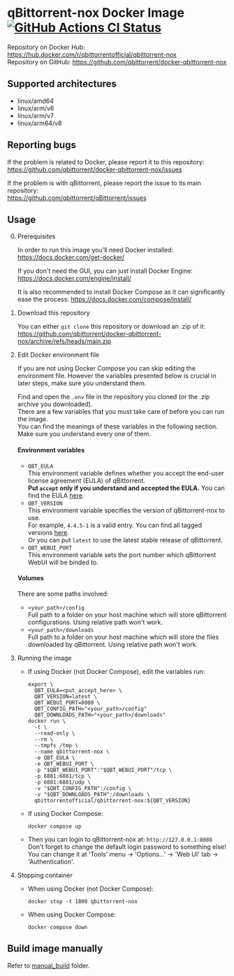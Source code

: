 # qBittorrent-nox Docker Image [![GitHub Actions CI Status](https://github.com/qbittorrent/docker-qbittorrent-nox/actions/workflows/release.yaml/badge.svg)](https://github.com/qbittorrent/docker-qbittorrent-nox/actions)

Repository on Docker Hub: https://hub.docker.com/r/qbittorrentofficial/qbittorrent-nox \
Repository on GitHub: https://github.com/qbittorrent/docker-qbittorrent-nox

## Supported architectures

* linux/amd64
* linux/arm/v6
* linux/arm/v7
* linux/arm64/v8

## Reporting bugs

If the problem is related to Docker, please report it to this repository: \
https://github.com/qbittorrent/docker-qbittorrent-nox/issues

If the problem is with qBittorrent, please report the issue to its main repository: \
https://github.com/qbittorrent/qBittorrent/issues

## Usage

0. Prerequisites

    In order to run this image you'll need Docker installed: https://docs.docker.com/get-docker/

    If you don't need the GUI, you can just install Docker Engine: https://docs.docker.com/engine/install/

    It is also recommended to install Docker Compose as it can significantly ease the process: https://docs.docker.com/compose/install/

1. Download this repository

    You can either `git clone` this repository or download an .zip of it: https://github.com/qbittorrent/docker-qbittorrent-nox/archive/refs/heads/main.zip

2. Edit Docker environment file

    If you are not using Docker Compose you can skip editing the environment file.
    However the variables presented below is crucial in later steps, make sure you understand them.

    Find and open the `.env` file in the repository you cloned (or the .zip archive you downloaded). \
    There are a few variables that you must take care of before you can run the image. \
    You can find the meanings of these variables in the following section. Make sure you understand every one of them.

    #### Environment variables

    * `QBT_EULA` \
      This environment variable defines whether you accept the end-user license agreement (EULA) of qBittorrent. \
      **Put `accept` only if you understand and accepted the EULA.** You can find
      the EULA [here](https://github.com/qbittorrent/qBittorrent/blob/56667e717b82c79433ecb8a5ff6cc2d7b315d773/src/app/main.cpp#L320-L323).
    * `QBT_VERSION` \
      This environment variable specifies the version of qBittorrent-nox to use. \
      For example, `4.4.5-1` is a valid entry. You can find all tagged versions [here](https://hub.docker.com/r/qbittorrentofficial/qbittorrent-nox/tags). \
      Or you can put `latest` to use the latest stable release of qBittorrent.
    * `QBT_WEBUI_PORT` \
      This environment variable sets the port number which qBittorrent WebUI will be binded to.

    #### Volumes

    There are some paths involved:
    * `<your_path>/config` \
      Full path to a folder on your host machine which will store qBittorrent configurations.
      Using relative path won't work.
    * `<your_path>/downloads` \
      Full path to a folder on your host machine which will store the files downloaded by qBittorrent.
      Using relative path won't work.

3. Running the image

    * If using Docker (not Docker Compose), edit the variables run:
      ```shell
      export \
        QBT_EULA=<put_accept_here> \
        QBT_VERSION=latest \
        QBT_WEBUI_PORT=8080 \
        QBT_CONFIG_PATH="<your_path>/config"
        QBT_DOWNLOADS_PATH="<your_path>/downloads"
      docker run \
        -t \
        --read-only \
        --rm \
        --tmpfs /tmp \
        --name qbittorrent-nox \
        -e QBT_EULA \
        -e QBT_WEBUI_PORT \
        -p "$QBT_WEBUI_PORT":"$QBT_WEBUI_PORT"/tcp \
        -p 6881:6881/tcp \
        -p 6881:6881/udp \
        -v "$QBT_CONFIG_PATH":/config \
        -v "$QBT_DOWNLOADS_PATH":/downloads \
        qbittorrentofficial/qbittorrent-nox:${QBT_VERSION}
      ```

    * If using Docker Compose:
      ```shell
      docker compose up
      ```

    * Then you can login to qBittorrent-nox at: `http://127.0.0.1:8080` \
      Don't forget to change the default login password to something else! \
      You can change it at 'Tools' menu -> 'Options...' -> 'Web UI' tab -> 'Authentication'.

4. Stopping container

    * When using Docker (not Docker Compose):
      ```shell
      docker stop -t 1800 qbittorrent-nox
      ```

    * When using Docker Compose:
      ```shell
      docker compose down
      ```

## Build image manually

Refer to [manual_build](https://github.com/qbittorrent/docker-qbittorrent-nox/tree/main/manual_build) folder.
